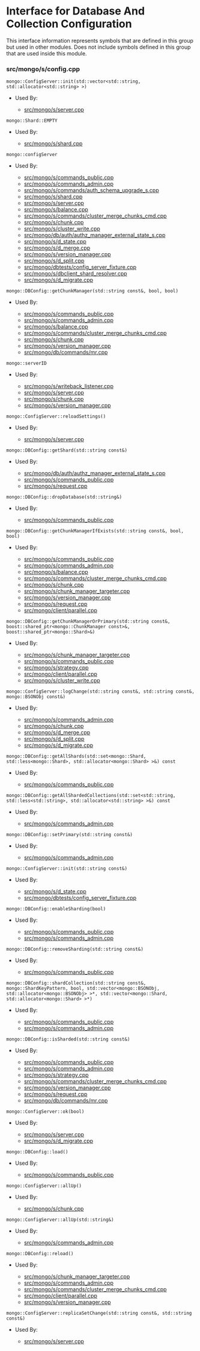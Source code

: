 
# Interface for Database And Collection Configuration
This interface information represents symbols that are defined in this group but used in other modules.  Does not include symbols defined in this group that are used inside this module.

### src/mongo/s/config.cpp

<div></div>

    mongo::ConfigServer::init(std::vector<std::string, std::allocator<std::string> >)

- Used By:

    - [src/mongo/s/server.cpp](../../../../process\_management/mongos\_and\_mongod\_mains)

<div></div>

    mongo::Shard::EMPTY

- Used By:

    - [src/mongo/s/shard.cpp](../../../../sharding/shard\_abstraction)

<div></div>

    mongo::configServer

- Used By:

    - [src/mongo/s/commands\_public.cpp](../../../../sharding/mongos\_commands)
    - [src/mongo/s/commands\_admin.cpp](../../../../sharding/mongos\_commands)
    - [src/mongo/s/commands/auth\_schema\_upgrade\_s.cpp](../../../../security/authorization)
    - [src/mongo/s/shard.cpp](../../../../sharding/shard\_abstraction)
    - [src/mongo/s/server.cpp](../../../../process\_management/mongos\_and\_mongod\_mains)
    - [src/mongo/s/balance.cpp](../../../../sharding/balancer)
    - [src/mongo/s/commands/cluster\_merge\_chunks\_cmd.cpp](../../../../sharding/chunk\_management)
    - [src/mongo/s/chunk.cpp](../../../../sharding/chunk\_management)
    - [src/mongo/s/cluster\_write.cpp](../../../../sharding/routing)
    - [src/mongo/db/auth/authz\_manager\_external\_state\_s.cpp](../../../../security/authorization)
    - [src/mongo/s/d\_state.cpp](../../../../sharding/mongod\_sharding\_metadata)
    - [src/mongo/s/d\_merge.cpp](../../../../sharding/chunk\_management)
    - [src/mongo/s/version\_manager.cpp](../../../../sharding/metadata\_versioning)
    - [src/mongo/s/d\_split.cpp](../../../../sharding/chunk\_management)
    - [src/mongo/dbtests/config\_server\_fixture.cpp](../../../../tests/unit\_tests)
    - [src/mongo/s/dbclient\_shard\_resolver.cpp](../../../../sharding/routing)
    - [src/mongo/s/d\_migrate.cpp](../../../../sharding/chunk\_management)

<div></div>

    mongo::DBConfig::getChunkManager(std::string const&, bool, bool)

- Used By:

    - [src/mongo/s/commands\_public.cpp](../../../../sharding/mongos\_commands)
    - [src/mongo/s/commands\_admin.cpp](../../../../sharding/mongos\_commands)
    - [src/mongo/s/balance.cpp](../../../../sharding/balancer)
    - [src/mongo/s/commands/cluster\_merge\_chunks\_cmd.cpp](../../../../sharding/chunk\_management)
    - [src/mongo/s/chunk.cpp](../../../../sharding/chunk\_management)
    - [src/mongo/s/version\_manager.cpp](../../../../sharding/metadata\_versioning)
    - [src/mongo/db/commands/mr.cpp](../../../../queries/database\_commands)

<div></div>

    mongo::serverID

- Used By:

    - [src/mongo/s/writeback\_listener.cpp](../../../../sharding/writeback\_listener)
    - [src/mongo/s/server.cpp](../../../../process\_management/mongos\_and\_mongod\_mains)
    - [src/mongo/s/chunk.cpp](../../../../sharding/chunk\_management)
    - [src/mongo/s/version\_manager.cpp](../../../../sharding/metadata\_versioning)

<div></div>

    mongo::ConfigServer::reloadSettings()

- Used By:

    - [src/mongo/s/server.cpp](../../../../process\_management/mongos\_and\_mongod\_mains)

<div></div>

    mongo::DBConfig::getShard(std::string const&)

- Used By:

    - [src/mongo/db/auth/authz\_manager\_external\_state\_s.cpp](../../../../security/authorization)
    - [src/mongo/s/commands\_public.cpp](../../../../sharding/mongos\_commands)
    - [src/mongo/s/request.cpp](../../../../network/network\_core)

<div></div>

    mongo::DBConfig::dropDatabase(std::string&)

- Used By:

    - [src/mongo/s/commands\_public.cpp](../../../../sharding/mongos\_commands)

<div></div>

    mongo::DBConfig::getChunkManagerIfExists(std::string const&, bool, bool)

- Used By:

    - [src/mongo/s/commands\_public.cpp](../../../../sharding/mongos\_commands)
    - [src/mongo/s/commands\_admin.cpp](../../../../sharding/mongos\_commands)
    - [src/mongo/s/balance.cpp](../../../../sharding/balancer)
    - [src/mongo/s/commands/cluster\_merge\_chunks\_cmd.cpp](../../../../sharding/chunk\_management)
    - [src/mongo/s/chunk.cpp](../../../../sharding/chunk\_management)
    - [src/mongo/s/chunk\_manager\_targeter.cpp](../../../../sharding/routing)
    - [src/mongo/s/version\_manager.cpp](../../../../sharding/metadata\_versioning)
    - [src/mongo/s/request.cpp](../../../../network/network\_core)
    - [src/mongo/client/parallel.cpp](../../../../sharding/routing)

<div></div>

    mongo::DBConfig::getChunkManagerOrPrimary(std::string const&, boost::shared_ptr<mongo::ChunkManager const>&, boost::shared_ptr<mongo::Shard>&)

- Used By:

    - [src/mongo/s/chunk\_manager\_targeter.cpp](../../../../sharding/routing)
    - [src/mongo/s/commands\_public.cpp](../../../../sharding/mongos\_commands)
    - [src/mongo/s/strategy.cpp](../../../../network/network\_core)
    - [src/mongo/client/parallel.cpp](../../../../sharding/routing)
    - [src/mongo/s/cluster\_write.cpp](../../../../sharding/routing)

<div></div>

    mongo::ConfigServer::logChange(std::string const&, std::string const&, mongo::BSONObj const&)

- Used By:

    - [src/mongo/s/commands\_admin.cpp](../../../../sharding/mongos\_commands)
    - [src/mongo/s/chunk.cpp](../../../../sharding/chunk\_management)
    - [src/mongo/s/d\_merge.cpp](../../../../sharding/chunk\_management)
    - [src/mongo/s/d\_split.cpp](../../../../sharding/chunk\_management)
    - [src/mongo/s/d\_migrate.cpp](../../../../sharding/chunk\_management)

<div></div>

    mongo::DBConfig::getAllShards(std::set<mongo::Shard, std::less<mongo::Shard>, std::allocator<mongo::Shard> >&) const

- Used By:

    - [src/mongo/s/commands\_public.cpp](../../../../sharding/mongos\_commands)

<div></div>

    mongo::DBConfig::getAllShardedCollections(std::set<std::string, std::less<std::string>, std::allocator<std::string> >&) const

- Used By:

    - [src/mongo/s/commands\_admin.cpp](../../../../sharding/mongos\_commands)

<div></div>

    mongo::DBConfig::setPrimary(std::string const&)

- Used By:

    - [src/mongo/s/commands\_admin.cpp](../../../../sharding/mongos\_commands)

<div></div>

    mongo::ConfigServer::init(std::string const&)

- Used By:

    - [src/mongo/s/d\_state.cpp](../../../../sharding/mongod\_sharding\_metadata)
    - [src/mongo/dbtests/config\_server\_fixture.cpp](../../../../tests/unit\_tests)

<div></div>

    mongo::DBConfig::enableSharding(bool)

- Used By:

    - [src/mongo/s/commands\_public.cpp](../../../../sharding/mongos\_commands)
    - [src/mongo/s/commands\_admin.cpp](../../../../sharding/mongos\_commands)

<div></div>

    mongo::DBConfig::removeSharding(std::string const&)

- Used By:

    - [src/mongo/s/commands\_public.cpp](../../../../sharding/mongos\_commands)

<div></div>

    mongo::DBConfig::shardCollection(std::string const&, mongo::ShardKeyPattern, bool, std::vector<mongo::BSONObj, std::allocator<mongo::BSONObj> >*, std::vector<mongo::Shard, std::allocator<mongo::Shard> >*)

- Used By:

    - [src/mongo/s/commands\_public.cpp](../../../../sharding/mongos\_commands)
    - [src/mongo/s/commands\_admin.cpp](../../../../sharding/mongos\_commands)

<div></div>

    mongo::DBConfig::isSharded(std::string const&)

- Used By:

    - [src/mongo/s/commands\_public.cpp](../../../../sharding/mongos\_commands)
    - [src/mongo/s/commands\_admin.cpp](../../../../sharding/mongos\_commands)
    - [src/mongo/s/strategy.cpp](../../../../network/network\_core)
    - [src/mongo/s/commands/cluster\_merge\_chunks\_cmd.cpp](../../../../sharding/chunk\_management)
    - [src/mongo/s/version\_manager.cpp](../../../../sharding/metadata\_versioning)
    - [src/mongo/s/request.cpp](../../../../network/network\_core)
    - [src/mongo/db/commands/mr.cpp](../../../../queries/database\_commands)

<div></div>

    mongo::ConfigServer::ok(bool)

- Used By:

    - [src/mongo/s/server.cpp](../../../../process\_management/mongos\_and\_mongod\_mains)
    - [src/mongo/s/d\_migrate.cpp](../../../../sharding/chunk\_management)

<div></div>

    mongo::DBConfig::load()

- Used By:

    - [src/mongo/s/commands\_public.cpp](../../../../sharding/mongos\_commands)

<div></div>

    mongo::ConfigServer::allUp()

- Used By:

    - [src/mongo/s/chunk.cpp](../../../../sharding/chunk\_management)

<div></div>

    mongo::ConfigServer::allUp(std::string&)

- Used By:

    - [src/mongo/s/commands\_admin.cpp](../../../../sharding/mongos\_commands)

<div></div>

    mongo::DBConfig::reload()

- Used By:

    - [src/mongo/s/chunk\_manager\_targeter.cpp](../../../../sharding/routing)
    - [src/mongo/s/commands\_admin.cpp](../../../../sharding/mongos\_commands)
    - [src/mongo/s/commands/cluster\_merge\_chunks\_cmd.cpp](../../../../sharding/chunk\_management)
    - [src/mongo/client/parallel.cpp](../../../../sharding/routing)
    - [src/mongo/s/version\_manager.cpp](../../../../sharding/metadata\_versioning)

<div></div>

    mongo::ConfigServer::replicaSetChange(std::string const&, std::string const&)

- Used By:

    - [src/mongo/s/server.cpp](../../../../process\_management/mongos\_and\_mongod\_mains)
